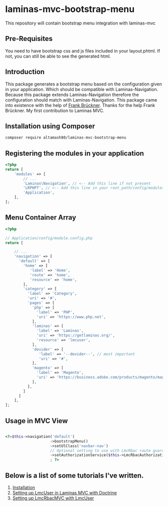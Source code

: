 # laminas-mvc-bootstrap-menu
This repository will contain bootstrap menu integration with laminas-mvc

## Pre-Requisites
You need to have bootstrap css and js files included in your layout.phtml. If not, you can still be able to see the generated html.

## Introduction

This package generates a bootstrap menu based on the configuration given in your application. 
Which should be compatible with Laminas-Navigation. Because this package extends Laminas-Navigation therefore the configuration 
should match with Laminas-Navigation. This package came into existence with the help of [Frank Brückner](https://discourse.laminas.dev/u/froschdesign).
Thanks for the help Frank Brückner. My first contribution to Laminas MVC. 

## Installation using Composer
```bash
composer require altamash80/laminas-mvc-bootstrap-menu
```

## Registering the modules in your application

```php
<?php
return [
    'modules' => [
        // ...
        'Laminas\Navigation', // <-- Add this line if not present
        'LRPHPT', // <-- Add this line in your root_path/config/modules.config.php file
        'Application',
    ],
];
```

## Menu Container Array
```php
<?php

// Application/config/module.config.php
return [

    // ...
    'navigation' => [
      'default' => [
        'home' => [
           'label' => 'Home',
           'route' => 'home',
           'resource' => 'home',
        ],
        'category' => [
          'label' => 'Category',
          'uri' => '#',
          'pages' => [
            'php' => [
              'label' => 'PHP',
              'uri' => 'https://www.php.net',
            ],
            'laminas' => [
              'label' => 'Laminas',
              'uri' => 'https://getlaminas.org/',
              'resource' => 'lmcuser',
            ],
            'devider' => [
               'label' => '--devider--', // most important
               'uri' => '#',
            ],
            'magento' => [
              'label' => 'Magento',
              'uri' => 'https://business.adobe.com/products/magento/magento-commerce.html',
            ],
          ],
        ]
      ]
    ],
];

```

## Usage in MVC View

```php

<?=$this->navigation('default')
                    ->bootstrapMenu()
                    ->setUlClass('navbar-nav')
                    // Optional setting to use with LmcRbac route guard.
                    ->setAuthorizationService($this->LmcRbacAuthorizationServiceHelper())
                    ; ?>
```
## Below is a list of some tutorials I've written.
1. [Installation](https://www.lrphpt.com/blog/post/tutorial-installation-of-laminas-mvc-and-digesting-it/13)
2. [Setting up LmcUser in Laminas MVC with Doctrine](https://www.lrphpt.com/blog/post/tutorial-2-to-use-lmcuser-in-laminas-mvc-a-user-creation-module-with-doctrine/14)
3. [Setting up LmcRbacMVC with LmcUser](https://www.lrphpt.com/blog/post/tutorial-3-usage-of-lmcrbacmvc-with-lmcuserdoctrine/15)
 
